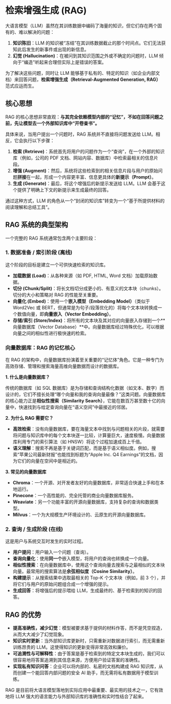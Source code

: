 # 检索增强生成 (RAG)

大语言模型（LLM）虽然在其训练数据中编码了海量的知识，但它们存在两个固有的、难以解决的问题：

1.  **知识陈旧**：LLM 的知识被“冻结”在其训练数据截止的那个时间点。它们无法获知此后发生的新事件或出现的新信息。
2.  **幻觉 (Hallucination)**：在被问到其知识范围之外或不确定的问题时，LLM 倾向于“编造”听起来合理但实际上是错误的答案。

为了解决这些问题，同时让 LLM 能够基于私有的、特定的知识（如企业内部文档）来回答问题，**检索增强生成（Retrieval-Augmented Generation, RAG）** 范式应运而生。

## 核心思想

RAG 的核心思想非常直观：**与其完全依赖模型内部的“记忆”，不如在回答问题之前，先让模型去一个外部知识库中“开卷查书”。**

具体来说，当用户提出一个问题时，RAG 系统并不直接将问题发送给 LLM。相反，它会执行以下步骤：

1.  **检索 (Retrieve)**：系统首先将用户的问题作为一个“查询”，在一个外部的知识库（例如，公司的 PDF 文档、网站内容、数据库）中检索最相关的信息片段。
2.  **增强 (Augment)**：然后，系统将这些检索到的相关信息片段与用户的原始问题**拼接**在一起，形成一个内容更丰富、信息更具体的**新提示（Prompt）**。
3.  **生成 (Generate)**：最后，将这个增强后的新提示发送给 LLM。LLM 会基于这个提供了明确上下文的新提示来生成最终的回答。

通过这种方式，LLM 的角色从一个“封闭的知识库”转变为一个“基于所提供材料的阅读理解和总结工具”。

## RAG 系统的典型架构

一个完整的 RAG 系统通常包含两个主要阶段：

### 1. 数据准备 / 索引阶段 (离线)

这个阶段的目标是建立一个可供快速检索的知识库。

-   **加载数据 (Load)**：从各种来源（如 PDF, HTML, Word 文档）加载原始数据。
-   **切分 (Chunk/Split)**：将长文档切分成更小的、有意义的文本块（chunks）。切分的大小和策略对 RAG 的性能至关重要。
-   **向量化 (Embed)**：使用一个**嵌入模型（Embedding Model）**（类似于 Word2Vec 或 BERT，但通常是为句子/段落优化的）将每个文本块转换成一个数值向量，即**向量嵌入（Vector Embedding）**。
-   **存储/索引 (Store/Index)**：将所有的文本块及其对应的向量嵌入存储到一个**向量数据库（Vector Database）**中。向量数据库经过特殊优化，可以根据向量之间的相似性进行极快速的检索。

### 向量数据库：RAG 的记忆核心

在 RAG 的架构中，向量数据库扮演着至关重要的“记忆体”角色。它是一种专门为高效存储、管理和搜索海量高维向量数据而设计的数据库。

**1. 什么是向量数据库？**

传统的数据库（如 SQL 数据库）是为存储和查询结构化数据（如文本、数字）而设计的，它们不擅长处理“哪个向量和我的查询向量最像？”这类问题。向量数据库的核心能力正是**相似性搜索（Similarity Search）**，它能在数百万甚至数十亿的向量中，快速找到与给定查询向量在“语义空间”中最接近的邻居。

**2. 为什么 RAG 需要它？**

- **高效检索**：没有向量数据库，要在海量文本中找到与问题相关的片段，就需要将问题与知识库中的每个文本块逐一比较，计算量巨大，速度极慢。向量数据库利用专门的索引算法（如 HNSW）将这个过程加速成百上千倍。
- **语义理解**：搜索不再是基于关键词匹配，而是基于语义相似度。例如，搜索“苹果公司最新财报”也能找到标题为“Apple Inc. Q4 Earnings”的文档，因为它们的向量在空间中是相近的。

**3. 常见的向量数据库**

- **Chroma**：一个开源、对开发者友好的向量数据库，非常适合快速上手和在本地运行。
- **Pinecone**：一个高性能的、完全托管的商业向量数据库服务。
- **Weaviate**：另一个功能丰富的开源向量数据库，支持复杂的查询和数据类型。
- **Milvus**：一个为大规模生产环境设计的、云原生的开源向量数据库。

### 2. 查询 / 生成阶段 (在线)

这是用户与系统交互时发生的实时过程。

-   **用户提问**：用户输入一个问题（查询）。
-   **查询向量化**：使用**同一个**嵌入模型，将用户的查询也转换成一个向量。
-   **相似性搜索**：在向量数据库中，使用这个查询向量去搜索与之最相似的文本块向量。最常用的搜索算法是**余弦相似度（Cosine Similarity）**。
-   **构建提示**：从搜索结果中选取最相关的 Top-K 个文本块（例如，前 3 个），并将它们与用户的原始问题组合成一个增强的提示。
-   **生成回答**：将增强后的提示喂给 LLM，生成最终的、基于检索到的知识的回答。

## RAG 的优势

-   **提高准确性，减少幻觉**：模型被要求基于提供的材料作答，而不是凭空捏造，从而大大减少了幻觉现象。
-   **知识实时更新**：当外部知识库更新时，只需重新对数据进行索引，而无需重新训练昂贵的 LLM。这使得知识的更新变得非常高效和廉价。
-   **可追溯性与可解释性**：由于答案是基于检索到的特定文本块生成的，我们可以很容易地将答案追溯到其信息来源，方便用户验证答案的准确性。
-   **实现私有知识问答**：企业可以将内部的、私密的文档构建成 RAG 知识库，从而创建一个能回答内部问题的安全 AI 助手，而无需将私有数据用于模型训练。

RAG 是目前将大语言模型落地到实际应用中最重要、最实用的技术之一，它有效地将 LLM 强大的语言能力与外部知识库的准确性和实时性结合了起来。